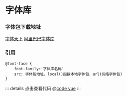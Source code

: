 # 字体库

### 字体包下载地址

[字体天下](https://www.fonts.net.cn/)
[阿里巴巴字体库](https://www.iconfont.cn/fonts/index?spm=a313x.home_index.1998910419.16.58a33a81N6ZzSO)

### 引用

```style
@font-face {
    font-family:'字体库名称'
    src: 字体包地址，local()函数本地字体包，url(网络字体包)
}
```

<FontDemo />

::: details 点击查看代码
@[code vue](../demo/FontDemo.vue)
:::
